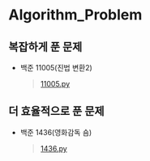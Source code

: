 # Algorithm_Problem
## 복잡하게 푼 문제
- 백준 11005(진법 변환2)
  > [11005.py](https://github.com/nhlee98/Algorithm_Problem/blob/main/Baekjoon/%EB%8B%A8%EA%B3%84%EB%B3%84%EB%A1%9C%ED%92%80%EC%96%B4%EB%B3%B4%EA%B8%B0/8_%EC%9D%BC%EB%B0%98%EC%88%98%ED%95%991/11005.py)
## 더 효율적으로 푼 문제
- 백준 1436(영화감독 숌)
  > [1436.py](https://github.com/nhlee98/Algorithm_Problem/blob/main/Baekjoon/%EB%8B%A8%EA%B3%84%EB%B3%84%EB%A1%9C%ED%92%80%EC%96%B4%EB%B3%B4%EA%B8%B0/12_%EB%B8%8C%EB%A3%A8%ED%8A%B8_%ED%8F%AC%EC%8A%A4/1436.py)
